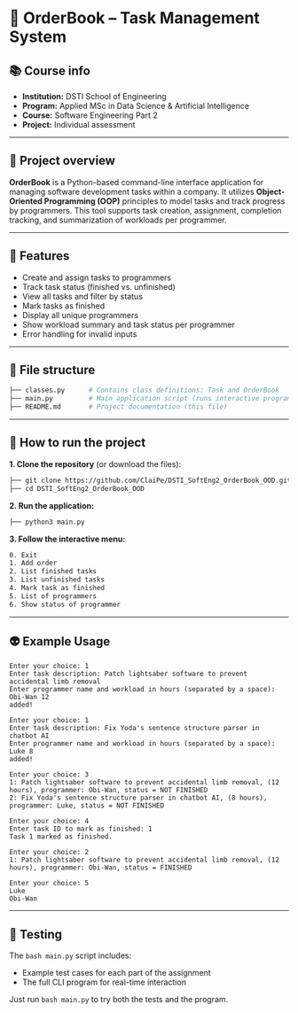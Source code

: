 # 🧾 OrderBook – Task Management System

## 📚 Course info

- **Institution:** DSTI School of Engineering
- **Program:** Applied MSc in Data Science & Artificial Intelligence  
- **Course:** Software Engineering Part 2   
- **Project:** Individual assessment  

---

## 🎯 Project overview

**OrderBook** is a Python-based command-line interface application for managing software development tasks within a company. It utilizes **Object-Oriented Programming (OOP)** principles to model tasks and track progress by programmers. This tool supports task creation, assignment, completion tracking, and summarization of workloads per programmer.

---

## 🧱 Features

- Create and assign tasks to programmers
- Track task status (finished vs. unfinished)
- View all tasks and filter by status
- Mark tasks as finished
- Display all unique programmers
- Show workload summary and task status per programmer
- Error handling for invalid inputs

---

## 📁 File structure

```bash
├── classes.py      # Contains class definitions: Task and OrderBook
├── main.py         # Main application script (runs interactive program)
├── README.md       # Project documentation (this file)
```

---

## 🚀 How to run the project
**1. Clone the repository** (or download the files):

```bash
├── git clone https://github.com/ClaiPe/DSTI_SoftEng2_OrderBook_OOD.git
├── cd DSTI_SoftEng2_OrderBook_OOD
```

**2. Run the application:**
```bash
├── python3 main.py
```
**3. Follow the interactive menu:**
```bash
0. Exit
1. Add order
2. List finished tasks
3. List unfinished tasks
4. Mark task as finished
5. List of programmers
6. Show status of programmer
```

---

## 👽 Example Usage
```text
Enter your choice: 1
Enter task description: Patch lightsaber software to prevent accidental limb removal
Enter programmer name and workload in hours (separated by a space): Obi-Wan 12
added!

Enter your choice: 1
Enter task description: Fix Yoda's sentence structure parser in chatbot AI
Enter programmer name and workload in hours (separated by a space): Luke 8
added!

Enter your choice: 3
1: Patch lightsaber software to prevent accidental limb removal, (12 hours), programmer: Obi-Wan, status = NOT FINISHED
2: Fix Yoda's sentence structure parser in chatbot AI, (8 hours), programmer: Luke, status = NOT FINISHED

Enter your choice: 4
Enter task ID to mark as finished: 1
Task 1 marked as finished.

Enter your choice: 2
1: Patch lightsaber software to prevent accidental limb removal, (12 hours), programmer: Obi-Wan, status = FINISHED

Enter your choice: 5
Luke
Obi-Wan
```

---

## 🧪 Testing
The ```bash main.py``` script includes:

 - Example test cases for each part of the assignment
 - The full CLI program for real-time interaction

Just run ```bash main.py``` to try both the tests and the program.

